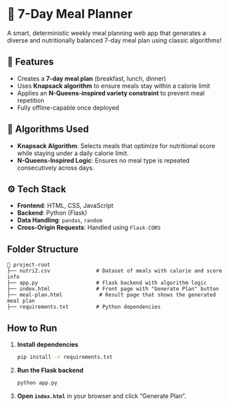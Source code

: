 # 🥗 7-Day Meal Planner

A smart, deterministic weekly meal planning web app that generates a diverse and nutritionally balanced 7-day meal plan using classic algorithms!

## 📌 Features

- Creates a **7-day meal plan** (breakfast, lunch, dinner)
- Uses **Knapsack algorithm** to ensure meals stay within a calorie limit
- Applies an **N-Queens-inspired variety constraint** to prevent meal repetition
- Fully offline-capable once deployed

## 🧠 Algorithms Used

- **Knapsack Algorithm**: Selects meals that optimize for nutritional score while staying under a daily calorie limit.
- **N-Queens-Inspired Logic**: Ensures no meal type is repeated consecutively across days.

## ⚙️ Tech Stack

- **Frontend**: HTML, CSS, JavaScript
- **Backend**: Python (Flask)
- **Data Handling**: `pandas`, `random`
- **Cross-Origin Requests**: Handled using `Flask-CORS`

## Folder Structure

```
📁 project-root
├── nutri2.csv               # Dataset of meals with calorie and score info
├── app.py                   # Flask backend with algorithm logic
├── index.html               # Front page with "Generate Plan" button
├── meal-plan.html            # Result page that shows the generated meal plan
├── requirements.txt         # Python dependencies
```

## How to Run

1. **Install dependencies**  
   ```bash
   pip install -r requirements.txt
   ```

2. **Run the Flask backend**  
   ```bash
   python app.py
   ```

3. **Open `index.html`** in your browser and click “Generate Plan”.
